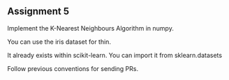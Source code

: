 ## Assignment 5

Implement the K-Nearest Neighbours Algorithm in numpy.

You can use the iris dataset for thin.

It already exists within scikit-learn. You can import it from sklearn.datasets 

Follow previous conventions for sending PRs.
